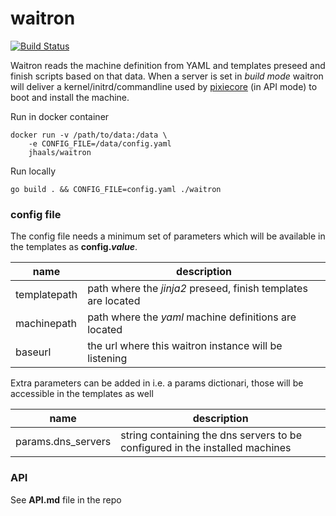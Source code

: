 # waitron
[![Build Status](https://travis-ci.org/jhaals/waitron.svg?branch=master)](https://travis-ci.org/jhaals/waitron)

Waitron reads the machine definition from YAML and templates preseed and finish scripts based on that data. When a server is set in _build mode_ waitron will deliver a kernel/initrd/commandline used by [pixiecore](https://github.com/danderson/pixiecore) (in API mode) to boot and install the machine.

Run in docker container

    docker run -v /path/to/data:/data \
        -e CONFIG_FILE=/data/config.yaml
        jhaals/waitron

Run locally

    go build . && CONFIG_FILE=config.yaml ./waitron

### config file
The config file needs a minimum set of parameters which will be available in the templates as **config._value_**.

name | description
--- | ---
templatepath | path where the _jinja2_ preseed, finish templates are located
machinepath | path where the _yaml_ machine definitions are located
baseurl | the url where this waitron instance will be listening

Extra parameters can be added in i.e. a params dictionari, those will be accessible in the templates as well

name | description
--- | ---
params.dns_servers | string containing the dns servers to be configured in the installed machines

### API

See **API.md** file in the repo
